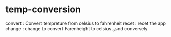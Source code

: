 # temp-conversion
convert : Convert tempreture from celsius to fahrenheit
recet : recet the app
change : change to convert Farenheight to celsius شnd conversely
